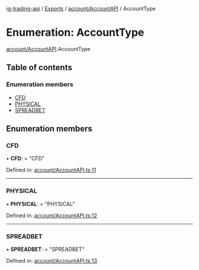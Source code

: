 [ig-trading-api](../README.md) / [Exports](../modules.md) / [account/AccountAPI](../modules/account_accountapi.md) / AccountType

# Enumeration: AccountType

[account/AccountAPI](../modules/account_accountapi.md).AccountType

## Table of contents

### Enumeration members

- [CFD](account_accountapi.accounttype.md#cfd)
- [PHYSICAL](account_accountapi.accounttype.md#physical)
- [SPREADBET](account_accountapi.accounttype.md#spreadbet)

## Enumeration members

### CFD

• **CFD**: = "CFD"

Defined in: [account/AccountAPI.ts:11](https://github.com/bennycode/ig-trading-api/blob/362f41a/src/account/AccountAPI.ts#L11)

---

### PHYSICAL

• **PHYSICAL**: = "PHYSICAL"

Defined in: [account/AccountAPI.ts:12](https://github.com/bennycode/ig-trading-api/blob/362f41a/src/account/AccountAPI.ts#L12)

---

### SPREADBET

• **SPREADBET**: = "SPREADBET"

Defined in: [account/AccountAPI.ts:13](https://github.com/bennycode/ig-trading-api/blob/362f41a/src/account/AccountAPI.ts#L13)
